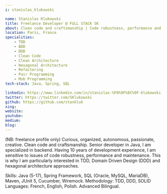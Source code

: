 ```yaml
---
i: stanislas_klukowski

name: Stanislas Klukowski
title: Freelance Developer @ FULL STACK SK
about: Clean code and craftsmanship | Code robustness, performance and maintenance | Experienced senior Java developer
location: Paris, France
specialities:
    - TDD
    - BDD
    - DDD
    - Clean Code
    - Clean Architecture
    - Hexagonal Architecture
    - Refactoring
    - Pair Programming
    - Mob Programming 
tech-stack: Java, Spring, SQL

linkedin: https://www.linkedin.com/in/stanislas-%F0%9F%8C%9F-klukowski-96431248/
twitter: https://twitter.com/SKlukowski
github: https://github.com/stankluk
xing: 
website: 
youtube: 
medium: 
blog: 
---
```


(NB: freelance profile only)
Curious, organized, autonomous, passionate, creative. Clean code and craftsmanship.
Senior developer in Java, I am specialized in backend. Having 10 years of development experience, I am sensitive to issues of code robustness, performance and maintenance.
This is why I am particularly interested in TDD, Domain Driven Design (DDD) and hexagonal architecture approaches.

Skills: Java (5-17), Spring Framework, SQL (Oracle, MySQL, MariaDB), Maven, JUnit 5, Cucumber, Wiremock.
Methodology: TDD, DDD, SOLID
Languages: French, English, Polish. Advanced Bilingual.